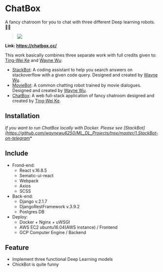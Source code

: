 # ChatBox

A fancy chatroom for you to chat with three different Deep learning robots. 🤖🤖
> ![](https://i.imgur.com/8h0mqfq.jpg)

**Link: https://chatbox.cc/**

This work basically combines three separate work with full credits given to: <br> 
[Ting-Wei Ke](https://github.com/TIngWeiKe) and [Wayne Wu](https://github.com/waynewu6250): <br>

* [StackBot](https://github.com/waynewu6250/ML_DL_Projects/tree/master/1.StackBot-on-telegram): A coding assistant to help you search answers on stackoverflow with a given code query. Designed and created by [Wayne Wu](https://github.com/waynewu6250).
* [MovieBot](https://github.com/waynewu6250/ML_DL_Projects/tree/master/2.Movie-bot-pytorch): A common chatting robot trained by movie dialogues. Designed and created by [Wayne Wu](https://github.com/waynewu6250).
* [ChatBox](https://github.com/TIngWeiKe/ChatBox): A web full-stack application of fancy chatroom designed and created by [Ting-Wei Ke](https://github.com/TIngWeiKe).

## Installation
*If you want to run ChatBox locally with Docker. Please see [StackBot](https://github.com/waynewu6250/ML_DL_Projects/tree/master/1.StackBot-on-telegram**


## Include
* Frond-end:
    * React v.16.8.5
    * Sematic-ui-react 
    * Webpack
    * Axios
    * SCSS
* Back-end:
    * Django v.2.1.7
    * DjangoRestFramework v.3.9.2
    * Postgres DB
* Deploy:
    * Docker + Nginx + uWSGI 
    * AWS EC2 ubuntu16.04(AWS instance) / Frontend
    * GCP Computer Engine / Backend
    

## Feature
   * Implement three functional Deep Learning models 
   * ChickBot is quite funny
